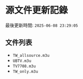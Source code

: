 # 源文件更新記錄

最後更新時間: `2025-06-08 23:29:05`

## 文件列表
- `TW_allsource.m3u`
- `UBTV.m3u`
- `TV7708.m3u`
- `TW_only.m3u`
